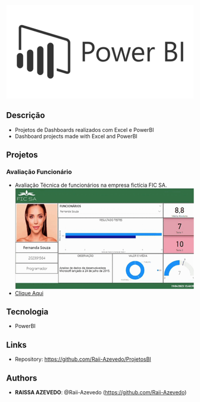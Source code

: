 ![PowerBI](https://github.com/Raii-Azevedo/ProPowerBI/blob/master/Imagens/BI-logo.png)
 
## Descrição
- Projetos de Dashboards realizados com Excel e PowerBI
- Dashboard projects made with Excel and PowerBI

## Projetos
### Avaliação Funcionário
  - Avaliação Técnica de funcionários na empresa fictícia FIC SA.
  ![](https://github.com/Raii-Azevedo/ProjetosBI/blob/master/Avalia%C3%A7%C3%A3o-Colaborador/modelo.gif)
  - [Clique Aqui]()

## Tecnologia
 - PowerBI

 
## Links
 
  - Repository: https://github.com/Raii-Azevedo/ProjetosBI
 
 
## Authors
 
* **RAISSA AZEVEDO**: @Raii-Azevedo (https://github.com/Raii-Azevedo)
